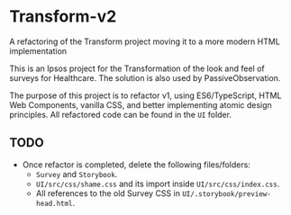 # Transform-v2
A refactoring of the Transform project moving it to a more modern HTML implementation

This is an Ipsos project for the Transformation of the look and feel of surveys for Healthcare.  The solution is also used by PassiveObservation.

The purpose of this project is to refactor v1, using ES6/TypeScript, HTML Web Components, vanilla CSS, and better implementing atomic design principles. All refactored code can be found in the `UI` folder.

## TODO
- Once refactor is completed, delete the following files/folders:
    - `Survey` and `Storybook`.
    - `UI/src/css/shame.css` and its import inside `UI/src/css/index.css`.
    - All references to the old Survey CSS in `UI/.storybook/preview-head.html`.
